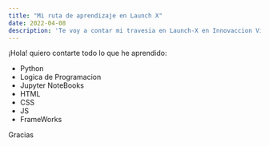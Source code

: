 ```yaml
---
title: "Mi ruta de aprendizaje en Launch X"
date: 2022-04-08
description: 'Te voy a contar mi travesia en Launch-X en Innovaccion Virtual'
---
```


¡Hola! quiero contarte todo lo que he aprendido:

- Python
- Logica de Programacion
- Jupyter NoteBooks
- HTML
- CSS
- JS
- FrameWorks

Gracias
